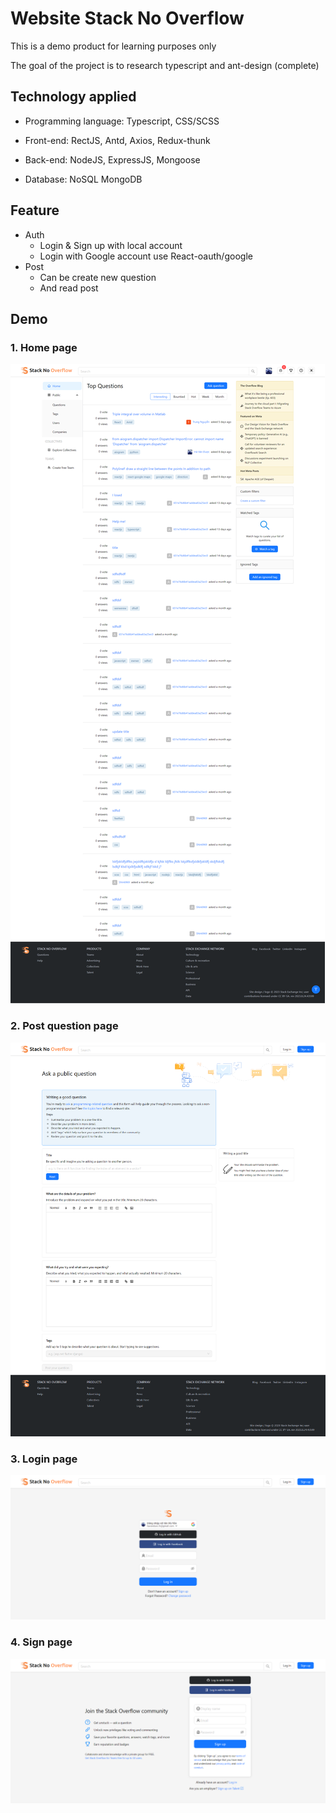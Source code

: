 # Website Stack No Overflow

This is a demo product for learning purposes only

The goal of the project is to research typescript and ant-design (complete)

## Technology applied

- Programming language: Typescript, CSS/SCSS

- Front-end: RectJS, Antd, Axios, Redux-thunk

- Back-end: NodeJS, ExpressJS, Mongoose

- Database: NoSQL MongoDB

## Feature

- Auth
  - Login & Sign up with local account
  - Login with Google account use React-oauth/google
- Post
  - Can be create new question
  - And read post

## Demo

### 1. Home page

<img src="https://github.com/The-Passion-Team/Stack-No-Overflow/blob/master/frontend/public/assets/1-home.png">

### 2. Post question page

<img src="https://github.com/The-Passion-Team/Stack-No-Overflow/blob/master/frontend/public/assets/2-post.png">

### 3. Login page

<img src="https://github.com/The-Passion-Team/Stack-No-Overflow/blob/master/frontend/public/assets/3-login.png">

### 4. Sign page

<img src="https://github.com/The-Passion-Team/Stack-No-Overflow/blob/master/frontend/public/assets/4-signup.png">


